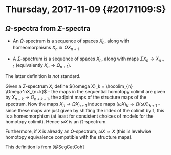 Thursday, 2017-11-09 {#20171109:S}
====================

$\Omega$-spectra from $\Sigma$-spectra
--------------------------------------

-   An $\Omega$-spectrum is a sequence of spaces $X_n$, along with
    homeomorphisms $X_{n} \cong \Omega X_{n+1}$

-   A $\Sigma$-spectrum is a sequence of spaces $X_n$, along with maps
    $\Sigma X_n \to X_{n+1}$ (equivalently $X_n \to \Omega_{n+1}$).

The latter definition is *not* standard.

Given a $\Sigma$-spectrum $X$, define
$(\omega X)_k = \hocolim_{n} \Omega^nX_{n+k}$ - the maps in the
sequential homotopy colimit are given by $X_{n+k} \to \Omega_{n+k+1}$,
the adjoint maps of the structure maps of the spectrum. Now the maps
$X_n \to \Omega X_{n+1}$ induce maps
$(\omega X)_k \to \Omega(\omega X)_{k+1}$ - since these maps are just
given by shifting the index of the colimit by $1$, this is a
homeomorphism (at least for consistent choices of models for the
homotopy colimit). Hence $\omega X$ is an $\Omega$-spectrum.

Furthermore, if $X$ is already an $\Omega$-spectrum, $\omega X \simeq X$
(this is levelwise homotopy equivalence compatible with the structure
maps).

This definition is from [@SegCatCoh]

